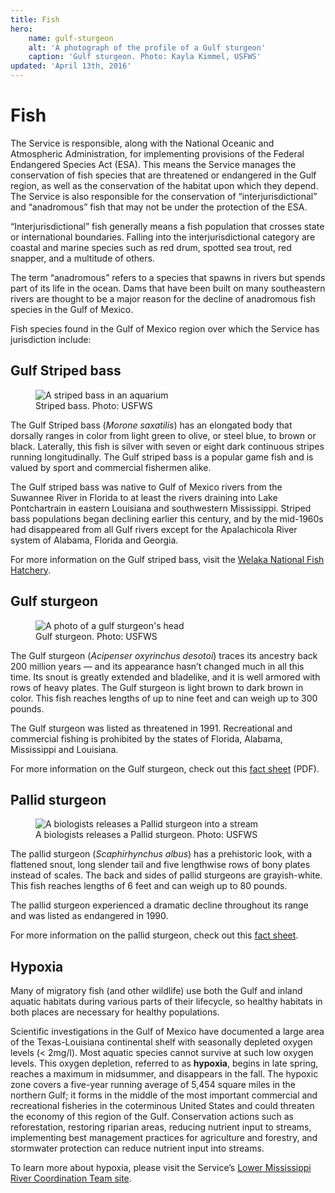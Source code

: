 ```yaml
---
title: Fish
hero:
    name: gulf-sturgeon
    alt: 'A photograph of the profile of a Gulf sturgeon'
    caption: 'Gulf sturgeon. Photo: Kayla Kimmel, USFWS'
updated: 'April 13th, 2016'
---
```


# Fish

The Service is responsible, along with the National Oceanic and Atmospheric Administration, for implementing provisions of the Federal Endangered Species Act (ESA). This means the Service manages the conservation of fish species that are threatened or endangered in the Gulf region, as well as the conservation of the habitat upon which they depend.  The Service is also responsible for the conservation of “interjurisdictional” and “anadromous” fish that may not be under the protection of the ESA.

“Interjurisdictional” fish generally means a fish population that crosses state or international boundaries. Falling into the interjurisdictional category are coastal and marine species such as red drum, spotted sea trout, red snapper, and a multitude of others.

The term “anadromous” refers to a species that spawns in rivers but spends part of its life in the ocean. Dams that have been built on many southeastern rivers are thought to be a major reason for the decline of anadromous fish species in the Gulf of Mexico.

Fish species found in the Gulf of Mexico region over which the Service has jurisdiction include:

## Gulf Striped bass

<figure class="image-right">
  <img src="/images/striped-bass.jpg" alt="A striped bass in an aquarium">
  <figcaption>Striped bass. Photo: USFWS</figcaption>
</figure>

The Gulf Striped bass (*Morone saxatilis*) has an elongated body that dorsally ranges in color from light green to olive, or steel blue, to brown or black. Laterally, this fish is silver with seven or eight dark continuous stripes running longitudinally. The Gulf striped bass is a popular game fish and is valued by sport and commercial fishermen alike.

The Gulf striped bass was native to Gulf of Mexico rivers from the Suwannee River in Florida to at least the rivers draining into Lake Pontchartrain in eastern Louisiana and southwestern Mississippi. Striped bass populations began declining earlier this century, and by the mid-1960s had disappeared from all Gulf rivers except for the Apalachicola River system of Alabama, Florida and Georgia.

For more information on the Gulf striped bass, visit the [Welaka National Fish Hatchery](http://www.fws.gov/welaka/aboutus.html).

## Gulf sturgeon

<figure class="image-right">
  <img src="/images/gulf-sturgeon-head-shot.jpg" alt="A photo of a gulf sturgeon's head">
  <figcaption>Gulf sturgeon. Photo: USFWS</figcaption>
</figure>

The Gulf sturgeon (*Acipenser oxyrinchus desotoi*) traces its ancestry back 200 million years &mdash; and its appearance hasn’t changed much in all this time. Its snout is greatly extended and bladelike, and it is well armored with rows of heavy plates. The Gulf sturgeon is light brown to dark brown in color. This fish reaches lengths of up to nine feet and can weigh up to 300 pounds.

The Gulf sturgeon was listed as threatened in 1991. Recreational and commercial fishing is prohibited by the states of Florida, Alabama, Mississippi and Louisiana.

For more information on the Gulf sturgeon, check out this [fact sheet](www.fws.gov/panamacity/resources/SturgeonFactS08.pdf) (PDF).

## Pallid sturgeon

<figure class="image-right">
  <img src="/images/pallid-sturgeon-release.jpg" alt="A biologists releases a Pallid sturgeon into a stream">
  <figcaption>A biologists releases a Pallid sturgeon. Photo: USFWS</figcaption>
</figure>

The pallid sturgeon (*Scaphirhynchus albus*) has a prehistoric look, with a flattened snout, long slender tail and five lengthwise rows of bony plates instead of scales. The back and sides of pallid sturgeons are grayish-white. This fish reaches lengths of 6 feet and can weigh up to 80 pounds.

The pallid sturgeon experienced a dramatic decline throughout its range and was listed as endangered in 1990.

For more information on the pallid sturgeon, check out this [fact sheet](www.fws.gov/midwest///endangered/fishes/PallidSturgeon/palld_fc.html).

## Hypoxia

Many of migratory fish (and other wildlife) use both the Gulf and inland aquatic habitats during various parts of their lifecycle, so healthy habitats in both places are necessary for healthy populations.

Scientific investigations in the Gulf of Mexico have documented a large area of the Texas-Louisiana continental shelf with seasonally depleted oxygen levels (< 2mg/l). Most aquatic species cannot survive at such low oxygen levels. This oxygen depletion, referred to as **hypoxia**, begins in late spring, reaches a maximum in midsummer, and disappears in the fall. The hypoxic zone covers a five-year running average of 5,454 square miles in the northern Gulf; it forms in the middle of the most important commercial and recreational fisheries in the coterminous United States and could threaten the economy of this region of the Gulf.
Conservation actions such as reforestation, restoring riparian areas, reducing nutrient input to streams, implementing best management practices for agriculture and forestry, and stormwater protection can reduce nutrient input into streams.

To learn more about hypoxia, please visit the Service’s [Lower Mississippi River Coordination Team site](www.fws.gov/lmre/issues.htm).
